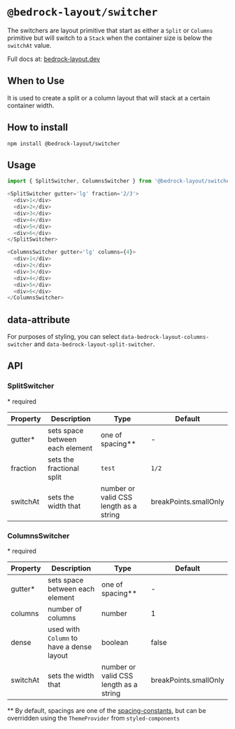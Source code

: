 # `@bedrock-layout/switcher`

The switchers are layout primitive that start as either a `Split` or `Columns` primitive but will switch to a `Stack` when the container size is below the `switchAt` value.

Full docs at: [bedrock-layout.dev](https://bedrock-layout.dev/)

## When to Use

It is used to create a split or a column layout that will stack at a certain container width.

## How to install

`npm install @bedrock-layout/switcher`

## Usage

```javascript
import { SplitSwitcher, ColumnsSwitcher } from '@bedrock-layout/switcher';

<SplitSwitcher gutter='lg' fraction='2/3'>
  <div>1</div>
  <div>2</div>
  <div>3</div>
  <div>4</div>
  <div>5</div>
  <div>6</div>
</SplitSwitcher>

<ColumnsSwitcher gutter='lg' columns={4}>
  <div>1</div>
  <div>2</div>
  <div>3</div>
  <div>4</div>
  <div>5</div>
  <div>6</div>
</ColumnsSwitcher>
```

## data-attribute

For purposes of styling, you can select `data-bedrock-layout-columns-switcher` and `data-bedrock-layout-split-switcher`.

## API

### SplitSwitcher

\* required

| Property | Description                     | Type                                   | Default               |
| -------- | ------------------------------- | -------------------------------------- | --------------------- |
| gutter\* | sets space between each element | one of spacing\*\*                     | -                     |
| fraction | sets the fractional split       | `test`                                 | `1/2`                 |
| switchAt | sets the width that             | number or valid CSS length as a string | breakPoints.smallOnly |

### ColumnsSwitcher

\* required

| Property | Description                               | Type                                   | Default               |
| -------- | ----------------------------------------- | -------------------------------------- | --------------------- |
| gutter\* | sets space between each element           | one of spacing\*\*                     | -                     |
| columns  | number of columns                         | number                                 | 1                     |
| dense    | used with `Column` to have a dense layout | boolean                                | false                 |
| switchAt | sets the width that                       | number or valid CSS length as a string | breakPoints.smallOnly |

\*\* By default, spacings are one of the [spacing-constants](https://github.com/Bedrock-Layouts/Bedrock/tree/master/packages/spacing-constants), but can be overridden using the `ThemeProvider` from `styled-components`
